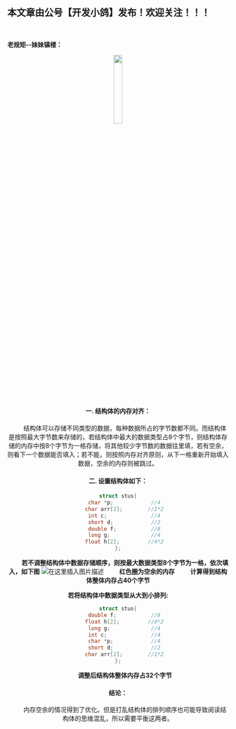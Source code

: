 ﻿## 本文章由公号【开发小鸽】发布！欢迎关注！！！
<br>

**老规矩--妹妹镇楼：**
<center>
<img src="https://img-blog.csdnimg.cn/20200721223424816.JPG"   width="20%">

#### 一. 结构体的内存对齐：
&nbsp;  &nbsp;  &nbsp;  &nbsp; 结构体可以存储不同类型的数据，每种数据所占的字节数都不同。而结构体是按照最大字节数来存储的，若结构体中最大的数据类型占8个字节，则结构体存储的内存中按8个字节为一格存储，将其他较少字节数的数据往里填，若有空余，则看下一个数据能否填入；若不能，则按照内存对齐原则，从下一格重新开始填入数据，空余的内存则被跳过。
#### 二. 设置结构体如下：
```cpp
struct stus{
	char *p;			//4
	char arr[2];		//1*2
	int c;				//4
	short d;			//2
	double f;			//8
	long g;				//4
	float h[2];			//4*2
};
```

&nbsp;  &nbsp;  &nbsp;  &nbsp; **若不调整结构体中数据存储顺序，则按最大数据类型8个字节为一格，依次填入，如下图**
![在这里插入图片描述](https://img-blog.csdnimg.cn/20200607102452874.png?x-oss-process=image/watermark,type_ZmFuZ3poZW5naGVpdGk,shadow_10,text_aHR0cHM6Ly9ibG9nLmNzZG4ubmV0L01yd3h4eHg=,size_16,color_FFFFFF,t_70)
&nbsp;  &nbsp;  &nbsp;  &nbsp; **红色圈为空余的内存**
&nbsp;  &nbsp;  &nbsp;  &nbsp; **计算得到结构体整体内存占40个字节**

**若将结构体中数据类型从大到小排列:**

```cpp
struct stus{
	double f;			//8
	float h[2];			//4*2
	long g;				//4
	int c;				//4
	char *p;			//4
	short d;			//2
	char arr[2];		//1*2
};
```

&nbsp;  &nbsp;  &nbsp;  &nbsp; **调整后结构体整体内存占32个字节**
#### 结论：
&nbsp;  &nbsp;  &nbsp;  &nbsp; 内存空余的情况得到了优化。但是打乱结构体的排列顺序也可能导致阅读结构体的思维混乱，所以需要平衡这两者。


